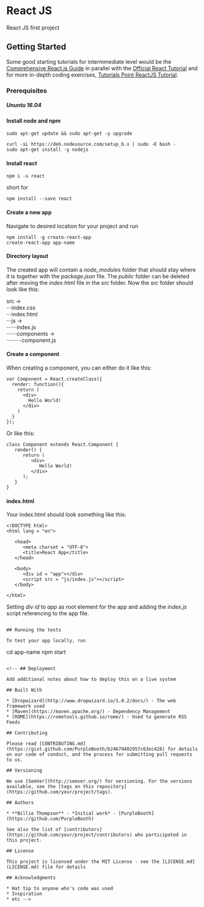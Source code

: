 # React JS

React JS first project

## Getting Started

Some good starting tutorials for intermmediate level would be the [Comprehensive React.js Guide](https://tylermcginnis.com/reactjs-tutorial-a-comprehensive-guide-to-building-apps-with-react/) in parallel with the [Official React Tutorial](https://facebook.github.io/react/tutorial/tutorial.html) and for more in-depth coding exercises, [Tutorials Point ReactJS Tutorial](https://www.tutorialspoint.com/reactjs/index.htm).

### Prerequisites
##### Ununtu 16.04

#### Install node and npm

```
sudo apt-get update && sudo apt-get -y upgrade
```  
```
curl -sL https://deb.nodesource.com/setup_6.x | sudo -E bash -
sudo apt-get install -y nodejs
```

#### Install react

```
npm i -s react
```  
short for 
```
npm install --save react
```  
#### Create a new app  

Navigate to desired location for your project and run  
```
npm install -g create-react-app
create-react-app app-name
``` 

#### Directory layout

The created app will contain a *node_modules* folder that should stay where it is together with the *package.json* file. The *public* folder can be deleted after moving the *index.html* file in the *src* folder. Now the *src* folder should look like this:  

src ->  
⋅⋅⋅index.css  
⋅⋅⋅index.html  
⋅⋅⋅js ->  
⋅⋅⋅⋅⋅⋅index.js  
⋅⋅⋅⋅⋅⋅components ->  
⋅⋅⋅⋅⋅⋅⋅⋅⋅component.js

#### Create a component

When creating a component, you can either do it like this:

```
var Component = React.createClass({
  render: function(){
    return (
      <div>
        Hello World!
      </div>
    )
  }
});
```  
Or like this:  
```
class Component extends React.Component {
   render() {
      return (
         <div>
            Hello World!
         </div>
      );
   }
}
```
#### index.html

Your index.html should look something like this:  
```
<!DOCTYPE html>
<html lang = "en">

   <head>
      <meta charset = "UTF-8">
      <title>React App</title>
   </head>

   <body>
      <div id = "app"></div>
      <script src = "js/index.js"></script>
   </body>

</html>
```  
Setting *div id* to *app* as root element for the app and adding the *index.js* script referencing to the app file.
```

## Running the tests

To test your app locally, run  
```
cd app-name 
npm start
```

<!-- ## Deployment

Add additional notes about how to deploy this on a live system

## Built With

* [Dropwizard](http://www.dropwizard.io/1.0.2/docs/) - The web framework used
* [Maven](https://maven.apache.org/) - Dependency Management
* [ROME](https://rometools.github.io/rome/) - Used to generate RSS Feeds

## Contributing

Please read [CONTRIBUTING.md](https://gist.github.com/PurpleBooth/b24679402957c63ec426) for details on our code of conduct, and the process for submitting pull requests to us.

## Versioning

We use [SemVer](http://semver.org/) for versioning. For the versions available, see the [tags on this repository](https://github.com/your/project/tags). 

## Authors

* **Billie Thompson** - *Initial work* - [PurpleBooth](https://github.com/PurpleBooth)

See also the list of [contributors](https://github.com/your/project/contributors) who participated in this project.

## License

This project is licensed under the MIT License - see the [LICENSE.md](LICENSE.md) file for details

## Acknowledgments

* Hat tip to anyone who's code was used
* Inspiration
* etc -->
